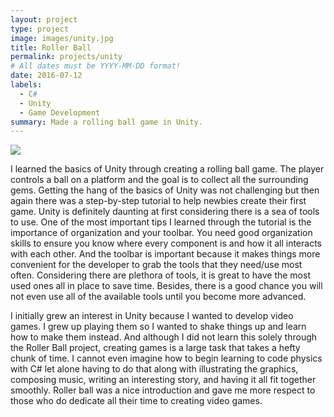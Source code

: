 ```yaml
---
layout: project
type: project
image: images/unity.jpg
title: Roller Ball
permalink: projects/unity
# All dates must be YYYY-MM-DD format!
date: 2016-07-12
labels:
  - C#
  - Unity
  - Game Development
summary: Made a rolling ball game in Unity.
---
```

  <img class="ui image" src="https://i.ytimg.com/vi/lv0SqtSzBxc/maxresdefault.jpg">

I learned the basics of Unity through creating a rolling ball game. The player controls a ball on a platform and the goal is to collect all the surrounding gems. Getting the hang of the basics of Unity was not challenging but then again there was a step-by-step tutorial to help newbies create their first game. Unity is definitely daunting at first considering there is a sea of tools to use. One of the most important tips I learned through the tutorial is the importance of organization and your toolbar. You need good organization skills to ensure you know where every component is and how it all interacts with each other. And the toolbar is important because it makes things more convenient for the developer to grab the tools that they need/use most often. Considering there are plethora of tools, it is great to have the most used ones all in place to save time. Besides, there is a good chance you will not even use all of the available tools until you become more advanced.

I initially grew an interest in Unity because I wanted to develop video games. I grew up playing them so I wanted to shake things up and learn how to make them instead. And although I did not learn this solely through the Roller Ball project, creating games is a large task that takes a hefty chunk of time. I cannot even imagine how to begin learning to code physics with C# let alone having to do that along with illustrating the graphics, composing music, writing an interesting story, and having it all fit together smoothly. Roller ball was a nice introduction and gave me more respect to those who do dedicate all their time to creating video games.
